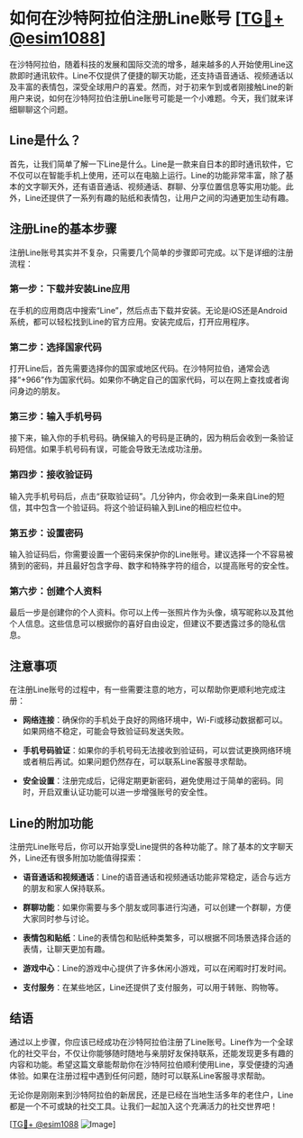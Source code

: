 # 如何在沙特阿拉伯注册Line账号 [[TG💪+ @esim1088](https://t.me/s/esim1088)]

在沙特阿拉伯，随着科技的发展和国际交流的增多，越来越多的人开始使用Line这款即时通讯软件。Line不仅提供了便捷的聊天功能，还支持语音通话、视频通话以及丰富的表情包，深受全球用户的喜爱。然而，对于初来乍到或者刚接触Line的新用户来说，如何在沙特阿拉伯注册Line账号可能是一个小难题。今天，我们就来详细聊聊这个问题。

## Line是什么？

首先，让我们简单了解一下Line是什么。Line是一款来自日本的即时通讯软件，它不仅可以在智能手机上使用，还可以在电脑上运行。Line的功能非常丰富，除了基本的文字聊天外，还有语音通话、视频通话、群聊、分享位置信息等实用功能。此外，Line还提供了一系列有趣的贴纸和表情包，让用户之间的沟通更加生动有趣。

## 注册Line的基本步骤

注册Line账号其实并不复杂，只需要几个简单的步骤即可完成。以下是详细的注册流程：

### 第一步：下载并安装Line应用

在手机的应用商店中搜索“Line”，然后点击下载并安装。无论是iOS还是Android系统，都可以轻松找到Line的官方应用。安装完成后，打开应用程序。

### 第二步：选择国家代码

打开Line后，首先需要选择你的国家或地区代码。在沙特阿拉伯，通常会选择“+966”作为国家代码。如果你不确定自己的国家代码，可以在网上查找或者询问身边的朋友。

### 第三步：输入手机号码

接下来，输入你的手机号码。确保输入的号码是正确的，因为稍后会收到一条验证码短信。如果手机号码有误，可能会导致无法成功注册。

### 第四步：接收验证码

输入完手机号码后，点击“获取验证码”。几分钟内，你会收到一条来自Line的短信，其中包含一个验证码。将这个验证码输入到Line的相应栏位中。

### 第五步：设置密码

输入验证码后，你需要设置一个密码来保护你的Line账号。建议选择一个不容易被猜到的密码，并且最好包含字母、数字和特殊字符的组合，以提高账号的安全性。

### 第六步：创建个人资料

最后一步是创建你的个人资料。你可以上传一张照片作为头像，填写昵称以及其他个人信息。这些信息可以根据你的喜好自由设定，但建议不要透露过多的隐私信息。

## 注意事项

在注册Line账号的过程中，有一些需要注意的地方，可以帮助你更顺利地完成注册：

- **网络连接**：确保你的手机处于良好的网络环境中，Wi-Fi或移动数据都可以。如果网络不稳定，可能会导致验证码发送失败。
  
- **手机号码验证**：如果你的手机号码无法接收到验证码，可以尝试更换网络环境或者稍后再试。如果问题仍然存在，可以联系Line客服寻求帮助。

- **安全设置**：注册完成后，记得定期更新密码，避免使用过于简单的密码。同时，开启双重认证功能可以进一步增强账号的安全性。

## Line的附加功能

注册完Line账号后，你可以开始享受Line提供的各种功能了。除了基本的文字聊天外，Line还有很多附加功能值得探索：

- **语音通话和视频通话**：Line的语音通话和视频通话功能非常稳定，适合与远方的朋友和家人保持联系。

- **群聊功能**：如果你需要与多个朋友或同事进行沟通，可以创建一个群聊，方便大家同时参与讨论。

- **表情包和贴纸**：Line的表情包和贴纸种类繁多，可以根据不同场景选择合适的表情，让聊天更加有趣。

- **游戏中心**：Line的游戏中心提供了许多休闲小游戏，可以在闲暇时打发时间。

- **支付服务**：在某些地区，Line还提供了支付服务，可以用于转账、购物等。

## 结语

通过以上步骤，你应该已经成功在沙特阿拉伯注册了Line账号。Line作为一个全球化的社交平台，不仅让你能够随时随地与亲朋好友保持联系，还能发现更多有趣的内容和功能。希望这篇文章能帮助你在沙特阿拉伯顺利使用Line，享受便捷的沟通体验。如果在注册过程中遇到任何问题，随时可以联系Line客服寻求帮助。

无论你是刚刚来到沙特阿拉伯的新居民，还是已经在当地生活多年的老住户，Line都是一个不可或缺的社交工具。让我们一起加入这个充满活力的社交世界吧！

[[TG💪+ @esim1088](https://t.me/s/esim1088) ![Image](https://i.postimg.cc/4NQfJmqS/Snipaste-2025-05-13-00-14-12.png)]